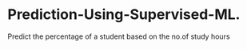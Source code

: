 # Prediction-Using-Supervised-ML.
Predict the percentage of a student based on the no.of study hours
